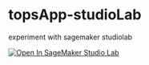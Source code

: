# topsApp-studioLab
experiment with sagemaker studiolab

[![Open In SageMaker Studio Lab](https://studiolab.sagemaker.aws/studiolab.svg)](https://studiolab.sagemaker.aws/import/github/relativeorbit/topsApp-studioLab/blob/main/topsApp.ipynb)